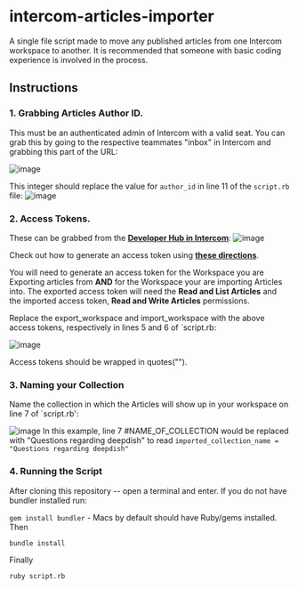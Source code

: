 # intercom-articles-importer

A single file script made to move any published articles from one Intercom workspace to another. It is recommended that someone with basic coding experience is involved in the process.


## Instructions


### 1. Grabbing Articles Author ID.

This must be an authenticated admin of Intercom with a valid seat. You can grab this by going to the respective teammates "inbox" in Intercom and grabbing this part of the URL:

![image](https://user-images.githubusercontent.com/13723600/133684449-98fcb3c3-9b10-4471-822a-fc04a084bfc1.png)

This integer should replace the value for `author_id` in line 11 of the `script.rb` file: 
![image](https://user-images.githubusercontent.com/13723600/133684525-9af59dcb-ac2e-405f-8f02-e0d0d3fe3b37.png)


### 2. Access Tokens. 
These can be grabbed from the **[Developer Hub in Intercom](https://app.intercom.com/a/apps/v2woedlx/developer-hub)**:
![image](https://user-images.githubusercontent.com/13723600/133684864-ccd1317f-5c5f-4020-9671-9d7b0d0a0df2.png)

Check out how to generate an access token using **[these directions](https://developers.intercom.com/building-apps/docs/authentication-types#section-how-to-get-your-access-token)**.

You will need to generate an access token for the Workspace you are Exporting articles from **AND** for the Workspace your are importing Articles into.
The exported access token will need the **Read and List Articles** and the imported access token, **Read and Write Articles** permissions. 

Replace the export_workspace and import_workspace with the above access tokens, respectively in lines 5 and 6 of `script.rb:

![image](https://user-images.githubusercontent.com/13723600/133685444-28644857-5d8c-43bc-9319-03c53f684205.png)

Access tokens should be wrapped in quotes("").

### 3. Naming your Collection
Name the collection in which the Articles will show up in your workspace on line 7 of `script.rb':

![image](https://user-images.githubusercontent.com/13723600/133685635-0e883614-95a8-42ae-a363-0e58f908e88c.png)
In this example, line 7 #NAME_OF_COLLECTION would be replaced with "Questions regarding deepdish" to read `imported_collection_name = "Questions regarding deepdish"`


### 4. Running the Script

After cloning this repository -- open a terminal and enter. If you do not have bundler installed run:

`gem install bundler` - Macs by default should have Ruby/gems installed. Then

```bundle install```

Finally


```ruby script.rb```


















